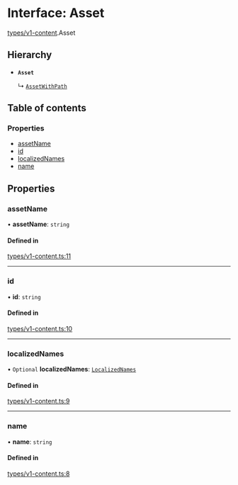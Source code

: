 # Interface: Asset

[types/v1-content](../modules/types_v1_content.md).Asset

## Hierarchy

- **`Asset`**

  ↳ [`AssetWithPath`](types_v1_content.AssetWithPath.md)

## Table of contents

### Properties

- [assetName](types_v1_content.Asset.md#assetname)
- [id](types_v1_content.Asset.md#id)
- [localizedNames](types_v1_content.Asset.md#localizednames)
- [name](types_v1_content.Asset.md#name)

## Properties

### assetName

• **assetName**: `string`

#### Defined in

[types/v1-content.ts:11](https://github.com/jameslinimk/unofficial-valorant-api/blob/317491a/package/src/types/v1-content.ts#L11)

___

### id

• **id**: `string`

#### Defined in

[types/v1-content.ts:10](https://github.com/jameslinimk/unofficial-valorant-api/blob/317491a/package/src/types/v1-content.ts#L10)

___

### localizedNames

• `Optional` **localizedNames**: [`LocalizedNames`](../modules/types_v1_content.md#localizednames)

#### Defined in

[types/v1-content.ts:9](https://github.com/jameslinimk/unofficial-valorant-api/blob/317491a/package/src/types/v1-content.ts#L9)

___

### name

• **name**: `string`

#### Defined in

[types/v1-content.ts:8](https://github.com/jameslinimk/unofficial-valorant-api/blob/317491a/package/src/types/v1-content.ts#L8)
